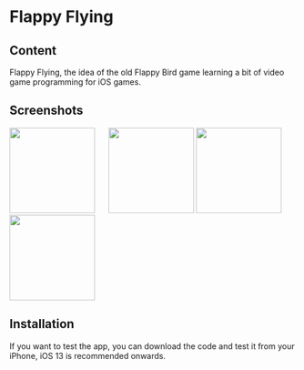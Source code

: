 # Flappy Flying

## Content
Flappy Flying, the idea of the old Flappy Bird game learning a bit of video game programming for iOS games.

## Screenshots

<p>
  <img src="https://filedn.eu/lUfpa3BpLa45XCcSIQyWRHF/WWW/FilesProjects/FlappyFlyingApp/screenShots/FlappyBird001.png" width="150">&nbsp;&nbsp;&nbsp;&nbsp;&nbsp;
  <img src="https://filedn.eu/lUfpa3BpLa45XCcSIQyWRHF/WWW/FilesProjects/FlappyFlyingApp/screenShots/FlappyBird002.png" width="150">
  <img src="https://filedn.eu/lUfpa3BpLa45XCcSIQyWRHF/WWW/FilesProjects/FlappyFlyingApp/screenShots/FlappyBird003.png" width="150">&nbsp;&nbsp;&nbsp;&nbsp;&nbsp;
  <img src="https://filedn.eu/lUfpa3BpLa45XCcSIQyWRHF/WWW/FilesProjects/FlappyFlyingApp/screenShots/FlappyBird004.png" width="150">
</p>

## Installation
If you want to test the app, you can download the code and test it from your iPhone, iOS 13 is recommended onwards.

